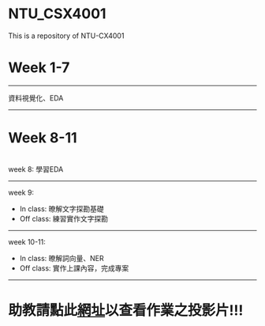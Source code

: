 # NTU_CSX4001
This is a repository of NTU-CX4001
# Week 1-7
***
資料視覺化、EDA
***
# Week 8-11
\
week 8: 學習EDA
***
week 9:
* In class: 暸解文字探勘基礎
* Off class: 練習實作文字探勘
***
week 10-11:
* In class: 暸解詞向量、NER
* Off class: 實作上課內容，完成專案
***
# 助教請點此<a href='https://drive.google.com/open?id=19iaZQZLyHN0tKnbPTujjaYwsRexX6fEW'>網址</a>以查看作業之投影片!!!
